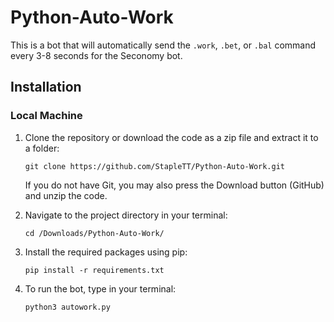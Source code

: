 # Python-Auto-Work    
This is a bot that will automatically send the `.work`, `.bet`, or `.bal` command every 3-8 seconds for the Seconomy bot.

## Installation    

  ### Local Machine

 1. Clone the repository or download the code as a zip file and extract it to a folder:  
 
     ```
     git clone https://github.com/StapleTT/Python-Auto-Work.git
     ```
     
     If you do not have Git, you may also press the Download button (GitHub) and unzip the code.  


 2. Navigate to the project directory in your terminal:  
 
     ```
     cd /Downloads/Python-Auto-Work/
     ```
 
 3. Install the required packages using pip:  
 
    ```
    pip install -r requirements.txt
    ```

 4. To run the bot, type in your terminal:

    ```
    python3 autowork.py
    ```
